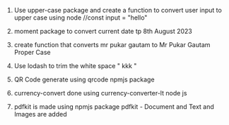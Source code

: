 1. Use upper-case package and create a function to convert user input to upper case using node
//const input = "hello"

2. moment package to convert current date tp 8th August 2023

3. create function that converts mr pukar gautam to Mr Pukar Gautam Proper Case

4. Use lodash to trim the white space "   kkk   "

<!-- New Featured or task updated -->

5. QR Code generate using qrcode npmjs package
 
6. currency-convert done using currency-converter-lt node js 

7. pdfkit is made using npmjs package pdfkit - Document and Text and Images are added

